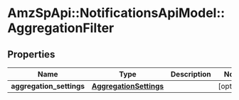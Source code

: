 # AmzSpApi::NotificationsApiModel::AggregationFilter

## Properties
Name | Type | Description | Notes
------------ | ------------- | ------------- | -------------
**aggregation_settings** | [**AggregationSettings**](AggregationSettings.md) |  | [optional] 

